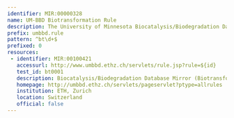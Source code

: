 ```yaml
---
identifier: MIR:00000328
name: UM-BBD Biotransformation Rule
description: The University of Minnesota Biocatalysis/Biodegradation Database (UM-BBD) contains information on microbial biocatalytic reactions and biodegradation pathways for primarily xenobiotic, chemical compounds. The UM-BBD Pathway Prediction System (PPS) predicts microbial catabolic reactions using substructure searching, a rule-base, and atom-to-atom mapping. The PPS recognizes organic functional groups found in a compound and predicts transformations based on biotransformation rules. These rules are based on reactions found in the UM-BBD database. This collection references those rules.
prefix: umbbd.rule
pattern: ^bt\d+$
prefixed: 0
resources:
 - identifier: MIR:00100421
   accessurl: http://www.umbbd.ethz.ch/servlets/rule.jsp?rule=${id}
   test_id: bt0001
   description: Biocatalysis/Biodegradation Database Mirror (Biotransformation Rule) at ETH Zurich
   homepage: http://umbbd.ethz.ch/servlets/pageservlet?ptype=allrules
   institution: ETH, Zurich
   location: Switzerland
   official: false
---
```

